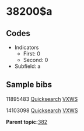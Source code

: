# 38200$a

## Codes

-   Indicators
    -   First: 0
    -   Second: 0
-   Subfield: a

## Sample bibs

11895483 [Quicksearch](https://search.library.yale.edu/catalog/11895483) [VXWS](http://prodorbis.library.yale.edu:7014/vxws/GetHoldingsService?bibId=11895483)

14103098 [Quicksearch](https://search.library.yale.edu/catalog/14103098) [VXWS](http://prodorbis.library.yale.edu:7014/vxws/GetHoldingsService?bibId=14103098)

**Parent topic:**[382](../../tags/382/382.md)

